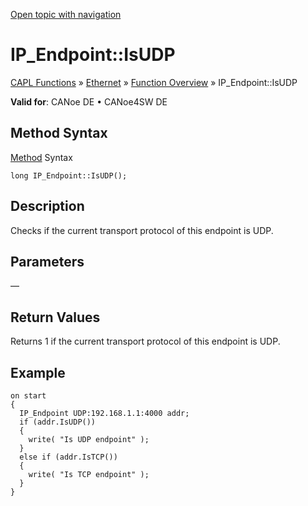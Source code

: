 [Open topic with navigation](../../../../../CANoeDEFamily.htm#Topics/CAPLFunctions/IP/Methods/CAPLfunctionIsUDP.md)

# IP_Endpoint::IsUDP

[CAPL Functions](../../CAPLfunctions.md) » [Ethernet](../CAPLEthernetStartPage.md) » [Function Overview](../CAPLfunctionsIPOverview.md) » IP_Endpoint::IsUDP

**Valid for**: CANoe DE • CANoe4SW DE

## Method Syntax

[Method](../../../Shared/CAPL/General/ClassesAndObjects.md) Syntax

```plaintext
long IP_Endpoint::IsUDP();
```

## Description

Checks if the current transport protocol of this endpoint is UDP.

## Parameters

—

## Return Values

Returns 1 if the current transport protocol of this endpoint is UDP.

## Example

```plaintext
on start
{
  IP_Endpoint UDP:192.168.1.1:4000 addr;
  if (addr.IsUDP())
  {
    write( "Is UDP endpoint" );
  }
  else if (addr.IsTCP())
  {
    write( "Is TCP endpoint" );
  }
}
```
